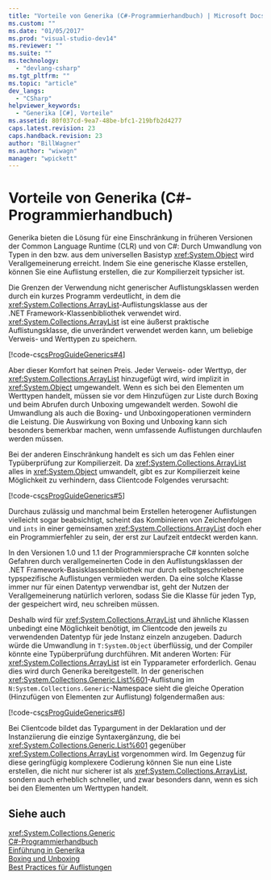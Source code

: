 ```yaml
---
title: "Vorteile von Generika (C#-Programmierhandbuch) | Microsoft Docs"
ms.custom: ""
ms.date: "01/05/2017"
ms.prod: "visual-studio-dev14"
ms.reviewer: ""
ms.suite: ""
ms.technology: 
  - "devlang-csharp"
ms.tgt_pltfrm: ""
ms.topic: "article"
dev_langs: 
  - "CSharp"
helpviewer_keywords: 
  - "Generika [C#], Vorteile"
ms.assetid: 80f037cd-9ea7-48be-bfc1-219bfb2d4277
caps.latest.revision: 23
caps.handback.revision: 23
author: "BillWagner"
ms.author: "wiwagn"
manager: "wpickett"
---
```

# Vorteile von Generika (C#-Programmierhandbuch)
Generika bieten die Lösung für eine Einschränkung in früheren Versionen der Common Language Runtime \(CLR\) und von C\#: Durch Umwandlung von Typen in den bzw. aus dem universellen Basistyp <xref:System.Object> wird Verallgemeinerung erreicht.  Indem Sie eine generische Klasse erstellen, können Sie eine Auflistung erstellen, die zur Kompilierzeit typsicher ist.  
  
 Die Grenzen der Verwendung nicht generischer Auflistungsklassen werden durch ein kurzes Programm verdeutlicht, in dem die <xref:System.Collections.ArrayList>\-Auflistungsklasse aus der .NET Framework\-Klassenbibliothek verwendet wird.  <xref:System.Collections.ArrayList> ist eine äußerst praktische Auflistungsklasse, die unverändert verwendet werden kann, um beliebige Verweis\- und Werttypen zu speichern.  
  
 [!code-cs[csProgGuideGenerics#4](../../../csharp/programming-guide/generics/codesnippet/CSharp/benefits-of-generics_1.cs)]  
  
 Aber dieser Komfort hat seinen Preis.  Jeder Verweis\- oder Werttyp, der <xref:System.Collections.ArrayList> hinzugefügt wird, wird implizit in <xref:System.Object> umgewandelt.  Wenn es sich bei den Elementen um Werttypen handelt, müssen sie vor dem Hinzufügen zur Liste durch Boxing und beim Abrufen durch Unboxing umgewandelt werden.  Sowohl die Umwandlung als auch die Boxing\- und Unboxingoperationen vermindern die Leistung. Die Auswirkung von Boxing und Unboxing kann sich besonders bemerkbar machen, wenn umfassende Auflistungen durchlaufen werden müssen.  
  
 Bei der anderen Einschränkung handelt es sich um das Fehlen einer Typüberprüfung zur Kompilierzeit. Da <xref:System.Collections.ArrayList> alles in <xref:System.Object> umwandelt, gibt es zur Kompilierzeit keine Möglichkeit zu verhindern, dass Clientcode Folgendes verursacht:  
  
 [!code-cs[csProgGuideGenerics#5](../../../csharp/programming-guide/generics/codesnippet/CSharp/benefits-of-generics_2.cs)]  
  
 Durchaus zulässig und manchmal beim Erstellen heterogener Auflistungen vielleicht sogar beabsichtigt, scheint das Kombinieren von Zeichenfolgen und `ints` in einer gemeinsamen <xref:System.Collections.ArrayList> doch eher ein Programmierfehler zu sein, der erst zur Laufzeit entdeckt werden kann.  
  
 In den Versionen 1.0 und 1.1 der Programmiersprache C\# konnten solche Gefahren durch verallgemeinerten Code in den Auflistungsklassen der .NET Framework\-Basisklassenbibliothek nur durch selbstgeschriebene typspezifische Auflistungen vermieden werden.  Da eine solche Klasse immer nur für einen Datentyp verwendbar ist, geht der Nutzen der Verallgemeinerung natürlich verloren, sodass Sie die Klasse für jeden Typ, der gespeichert wird, neu schreiben müssen.  
  
 Deshalb wird für <xref:System.Collections.ArrayList> und ähnliche Klassen unbedingt eine Möglichkeit benötigt, im Clientcode den jeweils zu verwendenden Datentyp für jede Instanz einzeln anzugeben.  Dadurch würde die Umwandlung in `T:System.Object` überflüssig, und der Compiler könnte eine Typüberprüfung durchführen.  Mit anderen Worten: Für <xref:System.Collections.ArrayList> ist ein Typparameter erforderlich.  Genau dies wird durch Generika bereitgestellt.  In der generischen <xref:System.Collections.Generic.List%601>\-Auflistung im `N:System.Collections.Generic`\-Namespace sieht die gleiche Operation \(Hinzufügen von Elementen zur Auflistung\) folgendermaßen aus:  
  
 [!code-cs[csProgGuideGenerics#6](../../../csharp/programming-guide/generics/codesnippet/CSharp/benefits-of-generics_3.cs)]  
  
 Bei Clientcode bildet das Typargument in der Deklaration und der Instanziierung die einzige Syntaxergänzung, die bei <xref:System.Collections.Generic.List%601> gegenüber <xref:System.Collections.ArrayList> vorgenommen wird.  Im Gegenzug für diese geringfügig komplexere Codierung können Sie nun eine Liste erstellen, die nicht nur sicherer ist als <xref:System.Collections.ArrayList>, sondern auch erheblich schneller, und zwar besonders dann, wenn es sich bei den Elementen um Werttypen handelt.  
  
## Siehe auch  
 <xref:System.Collections.Generic>   
 [C\#\-Programmierhandbuch](../../../csharp/programming-guide/index.md)   
 [Einführung in Generika](../../../csharp/programming-guide/generics/introduction-to-generics.md)   
 [Boxing und Unboxing](../../../csharp/programming-guide/types/boxing-and-unboxing.md)   
 [Best Practices für Auflistungen](http://go.microsoft.com/fwlink/?LinkId=112403)